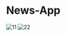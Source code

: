 # News-App

![11](https://user-images.githubusercontent.com/95046456/208448421-a18a95cc-ec9d-4905-9fea-a7c483f80053.png)
![22](https://user-images.githubusercontent.com/95046456/208448445-319f2c7f-0968-4d99-b1bc-c7fbbfd486fb.png)
